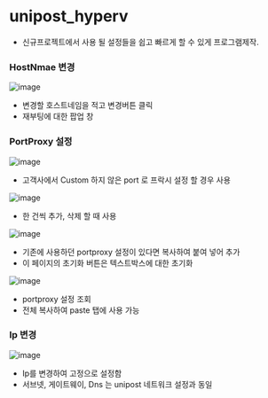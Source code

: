 # unipost_hyperv

* 신규프로젝트에서 사용 될 설정들을 쉽고 빠르게 할 수 있게 프로그램제작.

### HostNmae 변경

![image](https://user-images.githubusercontent.com/79916465/121610912-0b62ea80-ca92-11eb-9658-7377d5adcd16.png)
* 변경할 호스트네임을 적고 변경버튼 클릭
* 재부팅에 대한 팝업 창

### PortProxy 설정 

![image](https://user-images.githubusercontent.com/79916465/121611035-53820d00-ca92-11eb-95cd-4bb79745327e.png)
* 고객사에서 Custom 하지 않은 port 로 프락시 설정 할 경우 사용

![image](https://user-images.githubusercontent.com/79916465/121611044-57ae2a80-ca92-11eb-847b-713cab3c50dd.png)
* 한 건씩 추가, 삭제 할 때 사용

![image](https://user-images.githubusercontent.com/79916465/121611070-64328300-ca92-11eb-8f42-820e8f11c9b1.png)
* 기존에 사용하던 portproxy 설정이 있다면 복사하여 붙여 넣어 추가
* 이 페이지의 초기화 버튼은 텍스트박스에 대한 초기화

![image](https://user-images.githubusercontent.com/79916465/121611473-46195280-ca93-11eb-874b-31e62af4fb62.png)
* portproxy 설정 조회 
* 전체 복사하여 paste 탭에 사용 가능

### Ip 변경

![image](https://user-images.githubusercontent.com/79916465/121611701-d3f53d80-ca93-11eb-821b-228b15fdda63.png)
* Ip를 변경하여 고정으로 설정함
* 서브넷, 게이트웨이, Dns 는 unipost 네트워크 설정과 동일
